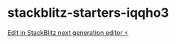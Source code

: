 # stackblitz-starters-iqqho3

[Edit in StackBlitz next generation editor ⚡️](https://stackblitz.com/~/github.com/Suryateza/stackblitz-starters-iqqho3)